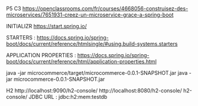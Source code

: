 P5 C3
https://openclassrooms.com/fr/courses/4668056-construisez-des-microservices/7651931-creez-un-microservice-grace-a-spring-boot

INITIALIZR
https://start.spring.io/

STARTERS :
https://docs.spring.io/spring-boot/docs/current/reference/htmlsingle/#using.build-systems.starters

APPLICATION PROPERTIES :
https://docs.spring.io/spring-boot/docs/current/reference/html/application-properties.html


java -jar microcommerce/target/microcommerce-0.0.1-SNAPSHOT.jar
java -jar microcommerce-0.0.1-SNAPSHOT.jar

H2 
http://localhost:9090/h2-console/
http://localhost:8080/h2-console/
h2-console/
JDBC URL : 
jdbc:h2:mem:testdb